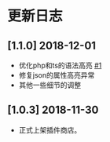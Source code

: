# 更新日志

## [1.1.0] 2018-12-01
- 优化php和ts的语法高亮 [#1](https://github.com/yutent/one-plain/issues/1)
- 修复json的属性高亮异常
- 其他一些细节的调整



## [1.0.3] 2018-11-30
- 正式上架插件商店。
